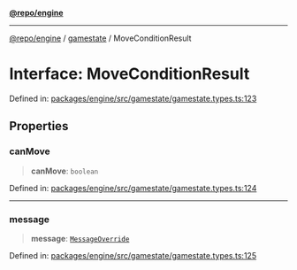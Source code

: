 [**@repo/engine**](../../README.md)

---

[@repo/engine](../../modules.md) / [gamestate](../README.md) / MoveConditionResult

# Interface: MoveConditionResult

Defined in: [packages/engine/src/gamestate/gamestate.types.ts:123](https://github.com/alexqguo/drinking-board-game-v3/blob/4f69b8a1b2b5f97159c705ca0c84ae01560eec1b/packages/engine/src/gamestate/gamestate.types.ts#L123)

## Properties

### canMove

> **canMove**: `boolean`

Defined in: [packages/engine/src/gamestate/gamestate.types.ts:124](https://github.com/alexqguo/drinking-board-game-v3/blob/4f69b8a1b2b5f97159c705ca0c84ae01560eec1b/packages/engine/src/gamestate/gamestate.types.ts#L124)

---

### message

> **message**: [`MessageOverride`](MessageOverride.md)

Defined in: [packages/engine/src/gamestate/gamestate.types.ts:125](https://github.com/alexqguo/drinking-board-game-v3/blob/4f69b8a1b2b5f97159c705ca0c84ae01560eec1b/packages/engine/src/gamestate/gamestate.types.ts#L125)

